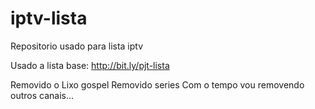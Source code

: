 # iptv-lista
Repositorio usado para lista iptv

Usado a lista base:
http://bit.ly/pjt-lista

Removido o Lixo gospel
Removido series 
Com o tempo vou removendo outros canais...
